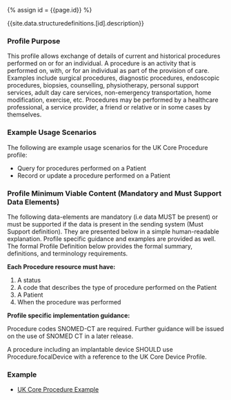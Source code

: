 
{% assign id = {{page.id}} %}

{{site.data.structuredefinitions.[id].description}}

<!-- end TOC -->
### Profile Purpose ###

This profile allows exchange of details of current and historical procedures performed on or for an individual. A procedure is an activity that is performed on, with, or for an individual as part of the provision of care. Examples include surgical procedures, diagnostic procedures, endoscopic procedures, biopsies, counselling, physiotherapy, personal support services, adult day care services, non-emergency transportation, home modification, exercise, etc. Procedures may be performed by a healthcare professional, a service provider, a friend or relative or in some cases by themselves.


### Example Usage Scenarios ###

The following are example usage scenarios for the UK Core Procedure profile:

- Query for procedures performed on a Patient
- Record or update a procedure performed on a Patient

### Profile Minimum Viable Content (Mandatory and Must Support Data Elements) ###

The following data-elements are mandatory (i.e data MUST be present) or must be supported if the data is present in the sending system (Must Support definition). They are presented below in a simple human-readable explanation. Profile specific guidance and examples are provided as well. The formal Profile Definition below provides the formal summary, definitions, and terminology requirements.

**Each Procedure resource must have:**

1. A status
2. A code that describes the type of procedure performed on the Patient
3. A Patient
4. When the procedure was performed

**Profile specific implementation guidance:**

Procedure codes SNOMED-CT are required. Further guidance will be issued on the use of SNOMED CT in a later release.

A procedure including an implantable device SHOULD use Procedure.focalDevice with a reference to the UK Core Device Profile.

### Example ###

- [UK Core Procedure Example](UKCore-Procedure-Example.html)
